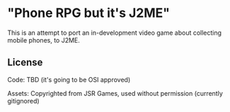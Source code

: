 # "Phone RPG but it's J2ME"

This is an attempt to port an in-development video game about collecting mobile phones, to J2ME.

## License

Code: TBD (it's going to be OSI approved)

Assets: Copyrighted from JSR Games, used without permission (currently gitignored)